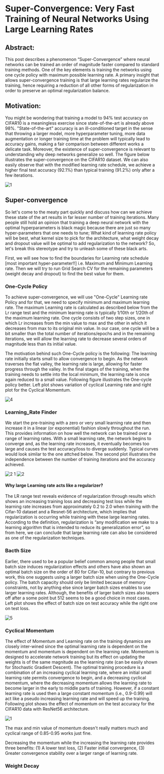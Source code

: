 # Super-Convergence: Very Fast Training of Neural Networks Using Large Learning Rates

## Abstract: 
This post describes a phenomenon “Super-Convergence” where neural networks can be trained an order of magnitude faster compared to standard training methods. One of the key elements is training the networks using one cycle policy with maximum possible learning rate. A primary insight that allows super-convergence training is that large learning rates regularize the training, hence requiring a reduction of all other forms of regularization in order to preserve an optimal regularization balance.

## Motivation:
You might be wondering that training a model to 94% test accuracy on CIFAR10 is a meaningless exercise since state-of-the-art is already above 98%. "State-of-the-art" accuracy is an ill-conditioned target in the sense that throwing a larger model, more hyperparameter tuning, more data augmentation or longer training time at the problem will typically lead to accuracy gains, making a fair comparison between different works a delicate task. Moreover, the existence of super-convergence is relevant to understanding why deep networks generalize so well. The figure below illustrates the super-convergence on the CIFAR10 dataset. We can also easily observe that with the modified learning rate schedule, we achieve a higher final test accuracy (92.1%) than typical training (91.2%) only after a few iterations. 

![1](https://user-images.githubusercontent.com/41862477/49328753-972f5e00-f59b-11e8-9fbf-16465a08c672.JPG) 

## Super-convergence
So let's come to the meaty part quickly and discuss how can we achieve these state of the art results in far lesser number of training iterations. Many people still hold an opinion that training a deep neural network with the optimal hyperparameters is black magic because there are just so many hyper-parameters that one needs to tune; What kind of learning rate policy will be best, what kernel size to pick for the architecture, what weight decay and dropout value will be optimal to add regularization to the network? So, let's break this stereotype and try to unleash some of these black arts. 

First, we will see how to find the boundaries for Learning rate schedule [most important hyper-parameter!!] i.e. Maximum and Minimum Learning rate. Then we will try to run Grid Search CV for the remaining parameters (weight decay and dropout) to find the best value for them.

### One-Cycle Policy
To achieve super-convergence, we will use "One-Cycle" Learning rate Policy and for that, we need to specify minimum and maximum learning rate. The maximum Learning rate is calculated as described below from the Lr range test and the minimum learning rate is typically 1/10th or 1/20th of the maximum learning rate. One cycle consists of two step sizes, one in which Lr increases from the min value to max and the other in which it decreases from max to its original min value. In our case, one cycle will be a bit smaller than the total number of iterations/epochs and in the remaining iterations, we will allow the learning rate to decrease several orders of magnitude less than its initial value. 

The motivation behind such One-Cycle policy is the following: The learning rate initially starts small to allow convergence to begin. As the network traverses the flat valley, the learning rate is large, allowing for faster progress through the valley. In the final stages of the training, when the training needs to settle into the local minimum, the learning rate is once again reduced to a small value. Following figure illustrates the One-cycle policy better. Left plot shows variation of cyclical Learning rate and right plot for the Cyclical Momemtum.

![4](https://user-images.githubusercontent.com/41862477/49328784-0efd8880-f59c-11e8-94f3-35a69260ce97.JPG)

### Learning_Rate Finder
We start the pre-training with a zero or very small learning rate and then increase it in a linear (or exponential) fashion slowly throughout the run. This provides information on how well the network can be trained over a range of learning rates. With a small learning rate, the network begins to converge and, as the learning rate increases, it eventually becomes too large and causes the test accuracy/loss to diverge suddenly. Typical curves would look similar to the one attched below. The second plot illustrates the independence between the number of training iterations and the accuracy achieved. 

![2 1](https://user-images.githubusercontent.com/41862477/49328815-83382c00-f59c-11e8-84fc-dcbecaeee415.JPG)
![2](https://user-images.githubusercontent.com/41862477/49328823-b7135180-f59c-11e8-8f75-9baf29da6fac.JPG)

#### Why large Learning rate acts like a regularizer?
The LR range test reveals evidence of regularization through results which shows an increasing training loss and decreasing test loss while the learning rate increases from approximately 0.2 to 2.0 when training with the Cifar-10 dataset and a Resnet-56 architecture, which implies that regularization is occurring while training with these large learning rates. According to the definition, regularization is “any modification we make to a learning algorithm that is intended to reduce its generalization error”, so from here, we can conclude that large learning rate can also be considered as one of the regularization techniques.

### Bacth Size
Earlier, there used to be a popular belief common among people that small batch size induces regularization effects and others have also shown an optimal batch size on the order of 80 for Cifar-10, but contrary to previous work, this one suggests using a larger batch size when using the One-Cycle policy. The batch capacity should only be limited because of memory constraints, not by anything else since larger batch sizes enables to use larger learning rates. Although, the benefits of larger batch sizes also tapers off after a some point but 512 seems to be a good choice in most cases. Left plot shows the effect of batch size on test accuracy while the right one on test loss.  

![5](https://user-images.githubusercontent.com/41862477/49328844-e6c25980-f59c-11e8-8dbd-77feeb3d8390.JPG)

### Cyclical Momentum
The effect of Momentum and Learning rate on the training dynamics are closely inter-wined since the optimal learning rate is dependent on the momentum and momentum is dependent on the learning rate. Momentum is designed to accelerate network training but its effect on updating the weights is of the same magnitude as the learning rate (can be easily shown for Stochastic Gradient Descent). The optimal training procedure is a combination of an increasing cyclical learning rate, where an initial small learning rate permits convergence to begin, and a decreasing cyclical momentum, where the decreasing momentum allows the learning rate to become larger in the early to middle parts of training. However, if a constant learning rate is used then a large constant momentum (i.e., 0.9-0.99) will act like a pseudo increasing learning rate and will speed up the training. Following plot shows the effect of momentum on the test accuracy for the CIFAR10 data with ResNet56 architecture.

![1](https://user-images.githubusercontent.com/41862477/49328932-3ce3cc80-f59e-11e8-9ad3-70a7f1cc617c.JPG)

The max and min value of momentum doesn't really matters much and cyclical range of 0.85-0.95 works just fine.

Decreasing the momentum while the increasing the learning rate provides three benefits: 
(1) A lower test loss, (2) Faster initial convergence, (3) Greater convergence stability over a larger range of learning rate.

### Weight Decay


